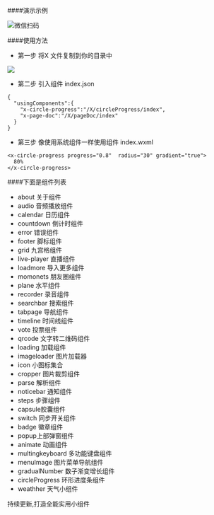 ####演示示例

![微信扫码](https://ws2.sinaimg.cn/large/006tNc79gy1fsvcdvesk6j3076076wfg.jpg)




####使用方法

* 第一步 将X 文件复制到你的目录中


![](https://ws4.sinaimg.cn/large/006tNc79gy1fsvci5lo3zj30ae08x0t9.jpg)

* 第二步 引入组件 index.json

```
{
  "usingComponents":{
    "x-circle-progress":"/X/circleProgress/index",
    "x-page-doc":"/X/pageDoc/index"
  }
}
```

* 第三步 像使用系统组件一样使用组件 index.wxml

```
<x-circle-progress progress="0.8"  radius="30" gradient="true">
  80%
</x-circle-progress>
```

####下面是组件列表

* about 关于组件
* audio 音频播放组件
* calendar 日历组件
* countdown 倒计时组件
* error 错误组件
* footer 脚标组件
* grid 九宫格组件
* live-player 直播组件
* loadmore 导入更多组件
* momonets 朋友圈组件
* plane 水平组件
* recorder 录音组件
* searchbar 搜索组件
* tabpage 导航组件
* timeline 时间线组件
* vote 投票组件
* qrcode 文字转二维码组件
* loading 加载组件
* imageloader 图片加载器
* icon 小图标集合
* cropper 图片裁剪组件
* parse 解析组件
* noticebar 通知组件
* steps 步骤组件
* capsule胶囊组件
* switch 同步开关组件
* badge 徽章组件
* popup上部弹窗组件
* animate 动画组件
* multingkeyboard 多功能键盘组件
* menuImage 图片菜单导航组件
* gradualNumber 数子渐变增长组件
* circleProgress 环形进度条组件
* weathher 天气小组件

持续更新,打造全能实用小组件





